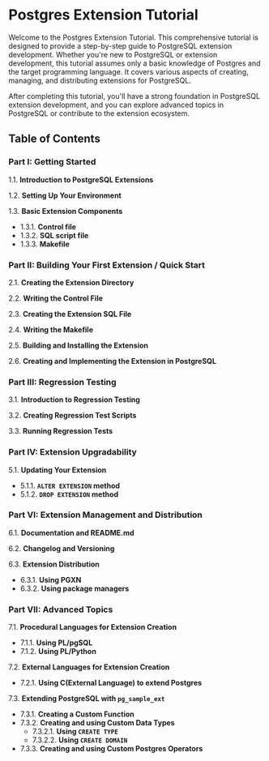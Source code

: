 # Postgres Extension Tutorial

Welcome to the Postgres Extension Tutorial. This comprehensive tutorial is designed to provide a step-by-step guide to PostgreSQL extension development. Whether you're new to PostgreSQL or extension development, this tutorial assumes only a basic knowledge of Postgres and the target programming language. It covers various aspects of creating, managing, and distributing extensions for PostgreSQL.

After completing this tutorial, you'll have a strong foundation in PostgreSQL extension development, and you can explore advanced topics in PostgreSQL or contribute to the extension ecosystem.

## Table of Contents

### Part I: Getting Started

1.1. **Introduction to PostgreSQL Extensions**

1.2. **Setting Up Your Environment**

1.3. **Basic Extension Components**
  - 1.3.1. **Control file**
  - 1.3.2. **SQL script file**
  - 1.3.3. **Makefile**

### Part II: Building Your First Extension / Quick Start

2.1. **Creating the Extension Directory**

2.2. **Writing the Control File**

2.3. **Creating the Extension SQL File**

2.4. **Writing the Makefile**

2.5. **Building and Installing the Extension**

2.6. **Creating and Implementing the Extension in PostgreSQL**

### Part III: Regression Testing

3.1. **Introduction to Regression Testing**

3.2. **Creating Regression Test Scripts**

3.3. **Running Regression Tests**

### Part IV: Extension Upgradability

5.1. **Updating Your Extension**
  - 5.1.1. **`ALTER EXTENSION` method**
  - 5.1.2. **`DROP EXTENSION` method**
  
### Part VI: Extension Management and Distribution

6.1. **Documentation and README.md**

6.2. **Changelog and Versioning**

6.3. **Extension Distribution**
  - 6.3.1. **Using PGXN** 
  - 6.3.2. **Using package managers**

### Part VII: Advanced Topics

7.1. **Procedural Languages for Extension Creation**
  - 7.1.1. **Using PL/pgSQL**
  - 7.1.2. **Using PL/Python**

7.2. **External Languages for Extension Creation**
  - 7.2.1. **Using C(External Language) to extend Postgres**

7.3. **Extending PostgreSQL with `pg_sample_ext`**
  - 7.3.1. **Creating a Custom Function**
  - 7.3.2. **Creating and using Custom Data Types**
      - 7.3.2.1. **Using `CREATE TYPE`**
      - 7.3.2.2. **Using `CREATE DOMAIN`**
  - 7.3.3. **Creating and using Custom Postgres Operators**

